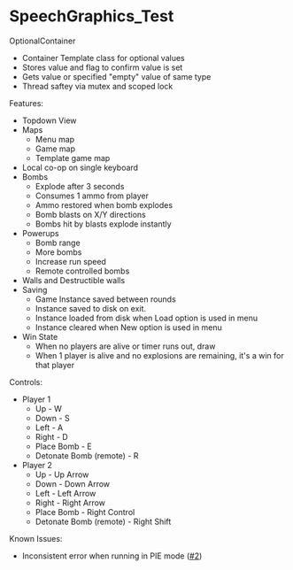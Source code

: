 # SpeechGraphics_Test

OptionalContainer
- Container Template class for optional values
- Stores value and flag to confirm value is set
- Gets value or specified "empty" value of same type
- Thread saftey via mutex and scoped lock
 
Features:
- Topdown View
- Maps
  - Menu map
  - Game map
  - Template game map
- Local co-op on single keyboard
- Bombs
  - Explode after 3 seconds
  - Consumes 1 ammo from player
  - Ammo restored when bomb explodes
  - Bomb blasts on X/Y directions
  - Bombs hit by blasts explode instantly
- Powerups
  - Bomb range
  - More bombs
  - Increase run speed
  - Remote controlled bombs 
- Walls and Destructible walls
- Saving
  - Game Instance saved between rounds
  - Instance saved to disk on exit.
  - Instance loaded from disk when Load option is used in menu
  - Instance cleared when New option is used in menu
- Win State
  - When no players are alive or timer runs out, draw
  - When 1 player is alive and no explosions are remaining, it's a win for that player

Controls:
- Player 1
  - Up - W
  - Down - S
  - Left - A
  - Right - D
  - Place Bomb - E
  - Detonate Bomb (remote) - R
- Player 2
  - Up - Up Arrow
  - Down - Down Arrow
  - Left - Left Arrow
  - Right - Right Arrow
  - Place Bomb - Right Control
  - Detonate Bomb (remote) - Right Shift

Known Issues:
- Inconsistent error when running in PIE mode ([#2][i2])

[i2]: https://github.com/Dambob/SpeechGraphics_Test/issues/2
